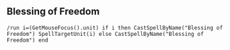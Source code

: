 ## Blessing of Freedom
```
/run i=(GetMouseFocus().unit) if i then CastSpellByName("Blessing of Freedom") SpellTargetUnit(i) else CastSpellByName("Blessing of Freedom") end
```